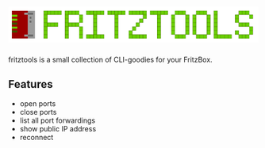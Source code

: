 # <img src="./fritztools.svg" width="596" height="72"/>

fritztools is a small collection of CLI-goodies for your FritzBox. 

## Features
* open ports
* close ports
* list all port forwardings
* show public IP address
* reconnect
